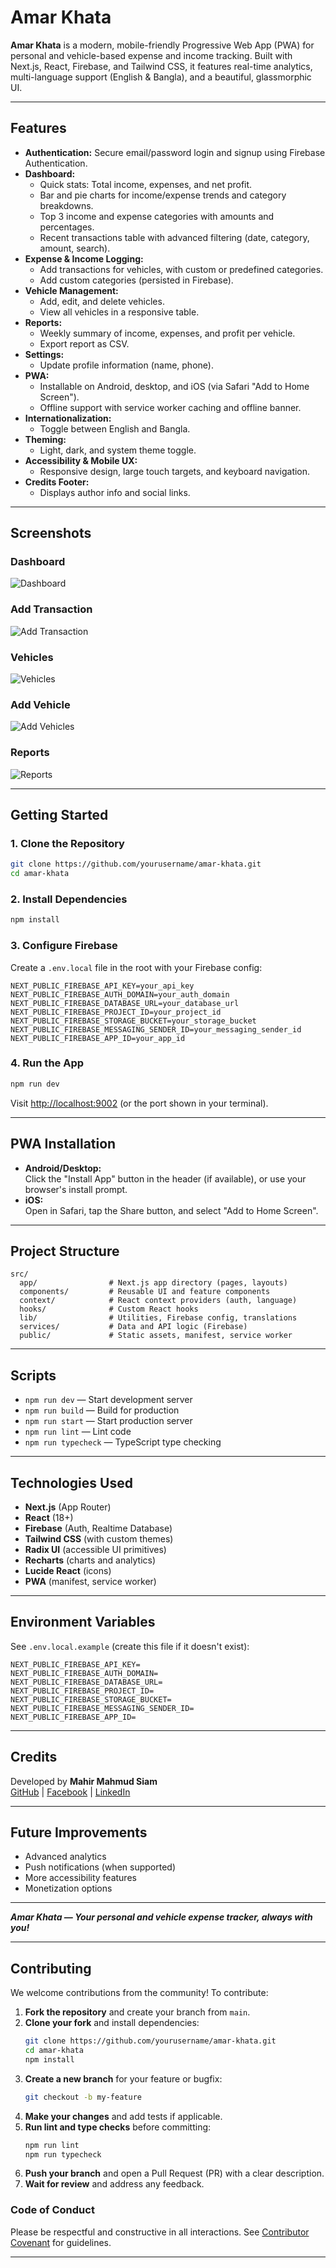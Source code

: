 # Amar Khata

**Amar Khata** is a modern, mobile-friendly Progressive Web App (PWA) for personal and vehicle-based expense and income tracking. Built with Next.js, React, Firebase, and Tailwind CSS, it features real-time analytics, multi-language support (English & Bangla), and a beautiful, glassmorphic UI.

<!-- CI/CD Pipeline Test -->

---

## Features

- **Authentication:** Secure email/password login and signup using Firebase Authentication.
- **Dashboard:**  
  - Quick stats: Total income, expenses, and net profit.
  - Bar and pie charts for income/expense trends and category breakdowns.
  - Top 3 income and expense categories with amounts and percentages.
  - Recent transactions table with advanced filtering (date, category, amount, search).
- **Expense & Income Logging:**  
  - Add transactions for vehicles, with custom or predefined categories.
  - Add custom categories (persisted in Firebase).
- **Vehicle Management:**  
  - Add, edit, and delete vehicles.
  - View all vehicles in a responsive table.
- **Reports:**  
  - Weekly summary of income, expenses, and profit per vehicle.
  - Export report as CSV.
- **Settings:**  
  - Update profile information (name, phone).
- **PWA:**  
  - Installable on Android, desktop, and iOS (via Safari "Add to Home Screen").
  - Offline support with service worker caching and offline banner.
- **Internationalization:**  
  - Toggle between English and Bangla.
- **Theming:**  
  - Light, dark, and system theme toggle.
- **Accessibility & Mobile UX:**  
  - Responsive design, large touch targets, and keyboard navigation.
- **Credits Footer:**  
  - Displays author info and social links.

---

## Screenshots

### Dashboard
![Dashboard](public/screenshots/dashboard.png)

### Add Transaction
![Add Transaction](public/screenshots/add-transaction.png)

### Vehicles
![Vehicles](public/screenshots/vehicles.png)

### Add Vehicle
![Add Vehicles](public/screenshots/add-vehicle.png)

### Reports
![Reports](public/screenshots/Report.png)

---

## Getting Started

### 1. **Clone the Repository**

```bash
git clone https://github.com/yourusername/amar-khata.git
cd amar-khata
```

### 2. **Install Dependencies**

```bash
npm install
```

### 3. **Configure Firebase**

Create a `.env.local` file in the root with your Firebase config:

```
NEXT_PUBLIC_FIREBASE_API_KEY=your_api_key
NEXT_PUBLIC_FIREBASE_AUTH_DOMAIN=your_auth_domain
NEXT_PUBLIC_FIREBASE_DATABASE_URL=your_database_url
NEXT_PUBLIC_FIREBASE_PROJECT_ID=your_project_id
NEXT_PUBLIC_FIREBASE_STORAGE_BUCKET=your_storage_bucket
NEXT_PUBLIC_FIREBASE_MESSAGING_SENDER_ID=your_messaging_sender_id
NEXT_PUBLIC_FIREBASE_APP_ID=your_app_id
```

### 4. **Run the App**

```bash
npm run dev
```

Visit [http://localhost:9002](http://localhost:9002) (or the port shown in your terminal).

---

## PWA Installation

- **Android/Desktop:**  
  Click the "Install App" button in the header (if available), or use your browser's install prompt.
- **iOS:**  
  Open in Safari, tap the Share button, and select "Add to Home Screen".

---

## Project Structure

```
src/
  app/                # Next.js app directory (pages, layouts)
  components/         # Reusable UI and feature components
  context/            # React context providers (auth, language)
  hooks/              # Custom React hooks
  lib/                # Utilities, Firebase config, translations
  services/           # Data and API logic (Firebase)
  public/             # Static assets, manifest, service worker
```

---

## Scripts

- `npm run dev` — Start development server
- `npm run build` — Build for production
- `npm run start` — Start production server
- `npm run lint` — Lint code
- `npm run typecheck` — TypeScript type checking

---

## Technologies Used

- **Next.js** (App Router)
- **React** (18+)
- **Firebase** (Auth, Realtime Database)
- **Tailwind CSS** (with custom themes)
- **Radix UI** (accessible UI primitives)
- **Recharts** (charts and analytics)
- **Lucide React** (icons)
- **PWA** (manifest, service worker)

---

## Environment Variables

See `.env.local.example` (create this file if it doesn't exist):

```
NEXT_PUBLIC_FIREBASE_API_KEY=
NEXT_PUBLIC_FIREBASE_AUTH_DOMAIN=
NEXT_PUBLIC_FIREBASE_DATABASE_URL=
NEXT_PUBLIC_FIREBASE_PROJECT_ID=
NEXT_PUBLIC_FIREBASE_STORAGE_BUCKET=
NEXT_PUBLIC_FIREBASE_MESSAGING_SENDER_ID=
NEXT_PUBLIC_FIREBASE_APP_ID=
```

---

## Credits

Developed by **Mahir Mahmud Siam**  
[GitHub](https://github.com/MahirMsiam) | [Facebook](https://www.facebook.com/mahirmahmudsiam) | [LinkedIn](https://www.linkedin.com/in/mahir-mahmud-siam)

---

## Future Improvements

- Advanced analytics
- Push notifications (when supported)
- More accessibility features
- Monetization options

---

**_Amar Khata — Your personal and vehicle expense tracker, always with you!_** 

---

## Contributing

We welcome contributions from the community! To contribute:

1. **Fork the repository** and create your branch from `main`.
2. **Clone your fork** and install dependencies:
   ```bash
   git clone https://github.com/yourusername/amar-khata.git
   cd amar-khata
   npm install
   ```
3. **Create a new branch** for your feature or bugfix:
   ```bash
   git checkout -b my-feature
   ```
4. **Make your changes** and add tests if applicable.
5. **Run lint and type checks** before committing:
   ```bash
   npm run lint
   npm run typecheck
   ```
6. **Push your branch** and open a Pull Request (PR) with a clear description.
7. **Wait for review** and address any feedback.

### Code of Conduct

Please be respectful and constructive in all interactions. See [Contributor Covenant](https://www.contributor-covenant.org/) for guidelines.

--- 
